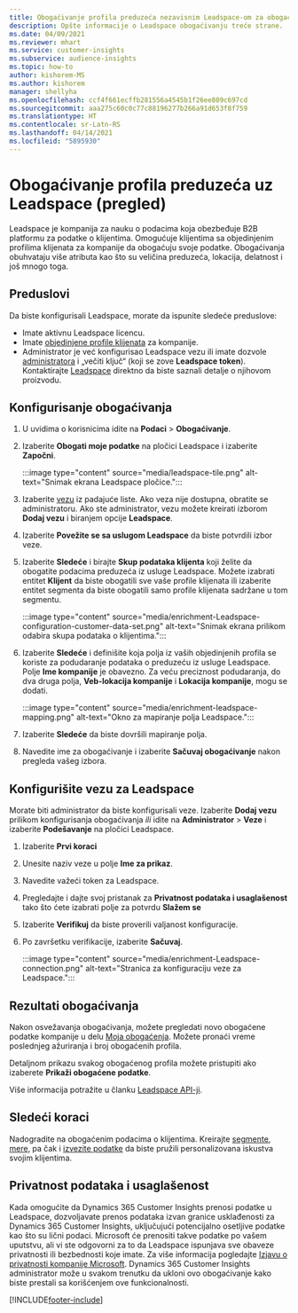 ```yaml
---
title: Obogaćivanje profila preduzeća nezavisnim Leadspace-om za obogaćivanje
description: Opšte informacije o Leadspace obogaćivanju treće strane.
ms.date: 04/09/2021
ms.reviewer: mhart
ms.service: customer-insights
ms.subservice: audience-insights
ms.topic: how-to
author: kishorem-MS
ms.author: kishorem
manager: shellyha
ms.openlocfilehash: ccf4f661ecffb281556a4545b1f26ee809c697cd
ms.sourcegitcommit: aaa275c60c0c77c88196277b266a91d653f8f759
ms.translationtype: HT
ms.contentlocale: sr-Latn-RS
ms.lasthandoff: 04/14/2021
ms.locfileid: "5895930"
---
```

# <a name="enrichment-of-company-profiles-with-leadspace-preview"></a>Obogaćivanje profila preduzeća uz Leadspace (pregled)

Leadspace je kompanija za nauku o podacima koja obezbeđuje B2B platformu za podatke o klijentima. Omogućuje klijentima sa objedinjenim profilima klijenata za kompanije da obogaćuju svoje podatke. Obogaćivanja obuhvataju više atributa kao što su veličina preduzeća, lokacija, delatnost i još mnogo toga.

## <a name="prerequisites"></a>Preduslovi

Da biste konfigurisali Leadspace, morate da ispunite sledeće preduslove:

- Imate aktivnu Leadspace licencu.
- Imate [objedinjene profile klijenata](customer-profiles.md) za kompanije.
- Administrator je već konfigurisao Leadspace vezu ili imate dozvole [administratora](permissions.md#administrator) i „večiti ključ“ (koji se zove **Leadspace token**). Kontaktirajte [Leadspace](https://www.leadspace.com/products/leadspace-on-demand/) direktno da biste saznali detalje o njihovom proizvodu.

## <a name="configure-the-enrichment"></a>Konfigurisanje obogaćivanja

1. U uvidima o korisnicima idite na **Podaci** > **Obogaćivanje**.

1. Izaberite **Obogati moje podatke** na pločici Leadspace i izaberite **Započni**.

   :::image type="content" source="media/leadspace-tile.png" alt-text="Snimak ekrana Leadspace pločice.":::

1. Izaberite [vezu](connections.md) iz padajuće liste. Ako veza nije dostupna, obratite se administratoru. Ako ste administrator, vezu možete kreirati izborom **Dodaj vezu** i biranjem opcije **Leadspace**. 

1. Izaberite **Povežite se sa uslugom Leadspace** da biste potvrdili izbor veze.

1. Izaberite **Sledeće** i birajte **Skup podataka klijenta** koji želite da obogatite podacima preduzeća iz usluge Leadspace. Možete izabrati entitet **Klijent** da biste obogatili sve vaše profile klijenata ili izaberite entitet segmenta da biste obogatili samo profile klijenata sadržane u tom segmentu.

    :::image type="content" source="media/enrichment-Leadspace-configuration-customer-data-set.png" alt-text="Snimak ekrana prilikom odabira skupa podataka o klijentima.":::

1. Izaberite **Sledeće** i definišite koja polja iz vaših objedinjenih profila se koriste za podudaranje podataka o preduzeću iz usluge Leadspace. Polje **Ime kompanije** je obavezno. Za veću preciznost podudaranja, do dva druga polja, **Veb-lokacija kompanije** i **Lokacija kompanije**, mogu se dodati.

   :::image type="content" source="media/enrichment-leadspace-mapping.png" alt-text="Okno za mapiranje polja Leadspace.":::

1. Izaberite **Sledeće** da biste dovršili mapiranje polja.

1. Navedite ime za obogaćivanje i izaberite **Sačuvaj obogaćivanje** nakon pregleda vašeg izbora.


## <a name="configure-the-connection-for-leadspace"></a>Konfigurišite vezu za Leadspace 

Morate biti administrator da biste konfigurisali veze. Izaberite **Dodaj vezu** prilikom konfigurisanja obogaćivanja *ili* idite na **Administrator** > **Veze** i izaberite **Podešavanje** na pločici Leadspace.

1. Izaberite **Prvi koraci** 

1. Unesite naziv veze u polje **Ime za prikaz**.

1. Navedite važeći token za Leadspace.

1. Pregledajte i dajte svoj pristanak za **Privatnost podataka i usaglašenost** tako što ćete izabrati polje za potvrdu **Slažem se**

1. Izaberite **Verifikuj** da biste proverili valjanost konfiguracije.

1. Po završetku verifikacije, izaberite **Sačuvaj**.
   
   :::image type="content" source="media/enrichment-Leadspace-connection.png" alt-text="Stranica za konfiguraciju veze za Leadspace.":::

## <a name="enrichment-results"></a>Rezultati obogaćivanja

Nakon osvežavanja obogaćivanja, možete pregledati novo obogaćene podatke kompanije u delu [Moja obogaćenja](enrichment-hub.md). Možete pronaći vreme poslednjeg ažuriranja i broj obogaćenih profila.

Detaljnom prikazu svakog obogaćenog profila možete pristupiti ako izaberete **Prikaži obogaćene podatke**.

Više informacija potražite u članku [Leadspace API-ji](https://support.leadspace.com/hc/en-us/sections/201997649-API).

## <a name="next-steps"></a>Sledeći koraci

Nadogradite na obogaćenim podacima o klijentima. Kreirajte [segmente](segments.md), [mere](measures.md), pa čak i [izvezite podatke](export-destinations.md) da biste pružili personalizovana iskustva svojim klijentima.

## <a name="data-privacy-and-compliance"></a>Privatnost podataka i usaglašenost

Kada omogućite da Dynamics 365 Customer Insights prenosi podatke u Leadspace, dozvoljavate prenos podataka izvan granice usklađenosti za Dynamics 365 Customer Insights, uključujući potencijalno osetljive podatke kao što su lični podaci. Microsoft će prenositi takve podatke po vašem uputstvu, ali vi ste odgovorni za to da Leadspace ispunjava sve obaveze privatnosti ili bezbednosti koje imate. Za više informacija pogledajte [Izjavu o privatnosti kompanije Microsoft](https://go.microsoft.com/fwlink/?linkid=396732).
Dynamics 365 Customer Insights administrator može u svakom trenutku da ukloni ovo obogaćivanje kako biste prestali sa korišćenjem ove funkcionalnosti.


[!INCLUDE[footer-include](../includes/footer-banner.md)]
